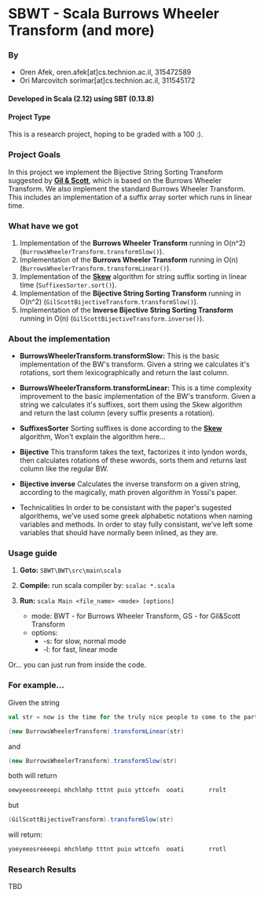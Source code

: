# SBWT - Scala Burrows Wheeler Transform (and more)

### By
* Oren Afek, oren.afek[at]cs.technion.ac.il, 315472589
* Ori Marcovitch sorimar[at]cs.technion.ac.il, 311545172

#### Developed in Scala (2.12) using SBT (0.13.8)

#### Project Type
This is a research project, hoping to be graded with a 100 :).

### Project Goals
In this project we implement the Bijective String Sorting Transform suggested by [**Gil & Scott**]( http://bijective.dogma.net/00yyy.pdf), which is based on the Burrows Wheeler Transform.
We also implement the standard Burrows Wheeler Transform.
This includes an implementation of a suffix array sorter which runs in linear time.


### What have we got
1. Implementation of the **Burrows Wheeler Transform** running in O(n^2) (`BurrowsWheelerTransform.transformSlow()`).
2. Implementation of the **Burrows Wheeler Transform** running in O(n) (`BurrowsWheelerTransform.transformLinear()`).
3. Implementation of the [**Skew**](http://www.cs.cmu.edu/~ckingsf/bioinfo-lectures/suffixarrays.pdf) algorithm for string suffix sorting in linear time (`SuffixesSorter.sort()`).
4. Implementation of the **Bijective String Sorting Transform** running in O(n^2) (`GilScottBijectiveTransform.transformSlow()`).
5. Implementation of the **Inverse Bijective String Sorting Transform** running in O(n) (`GilScottBijectiveTransform.inverse()`).


### About the implementation
* **BurrowsWheelerTransform.transformSlow:**
    This is the basic implementation of the BW's transform.
    Given a string we calculates it's rotations, sort them lexicographically and return the last column.
      
* **BurrowsWheelerTransform.transformLinear:**
    This is a time complexity improvement to the basic implementation of the BW's transform.
    Given a string we calculates it's suffixes, sort them using the Skew algorithm and return the last column (every suffix presents a rotation).
     
* **SuffixesSorter** 
    Sorting suffixes is done according to the [**Skew**](http://www.cs.cmu.edu/~ckingsf/bioinfo-lectures/suffixarrays.pdf) algorithm,
    Won't explain the algorithm here...

* **Bijective**
    This transform takes the text, factorizes it into lyndon words, then calculates rotations of these wwords, sorts them and returns last column like the regular BW.
    
* **Bijective inverse**
    Calculates the inverse transform on a given string, according to the magically, math proven algorithm in Yossi's paper.

* Technicalities
    In order to be consistant with the paper's sugested algorithems, we've used some greek alphabetic notations when naming variables and methods. In order to stay fully consistant, we've left some variables that should have normally been inlined, as they are.

### Usage guide
1. **Goto:** `SBWT\BWT\src\main\scala`
2. **Compile:** run scala compiler by: `scalac *.scala`
3. **Run:** `scala Main <file_name> <mode> [options]`
  
    * mode: BWT - for Burrows Wheeler Transform, GS - for Gil&Scott Transform
    * options: 
        * -s: for slow, normal mode  
        * -l: for fast, linear mode
            
Or... you can just run from inside the code.

### For example...
Given the string

```scala
val str = now is the time for the truly nice people to come to the party
```
```scala
(new BurrowsWheelerTransform).transformLinear(str)
```
and
```scala
(new BurrowsWheelerTransform).transformSlow(str)
```
both will return
```scala 
oewyeeosreeeepi mhchlmhp tttnt puio yttcefn  ooati       rrolt
```    
but
```scala
(GilScottBijectiveTransform).transformSlow(str)
```
will return:
```scala
yoeyeeosreeeepi mhchlmhp tttnt puio wttcefn  ooati       rrotl
```
    
### Research Results
  TBD

